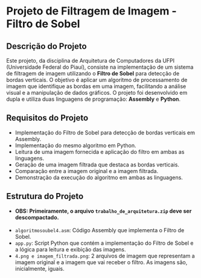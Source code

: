 # Projeto de Filtragem de Imagem - Filtro de Sobel

## Descrição do Projeto

Este projeto, da disciplina de Arquitetura de Computadores da UFPI (Universidade Federal do Piauí), consiste na implementação de um sistema de filtragem de imagem utilizando o **Filtro de Sobel** para detecção de bordas verticais. O objetivo é aplicar um algoritmo de processamento de imagem que identifique as bordas em uma imagem, facilitando a análise visual e a manipulação de dados gráficos. O projeto foi desenvolvido em dupla e utiliza duas linguagens de programação: **Assembly** e **Python**.

## Requisitos do Projeto

- Implementação do Filtro de Sobel para detecção de bordas verticais em Assembly.
- Implementação do mesmo algoritmo em Python.
- Leitura de uma imagem fornecida e aplicação do filtro em ambas as linguagens.
- Geração de uma imagem filtrada que destaca as bordas verticais.
- Comparação entre a imagem original e a imagem filtrada.
- Demonstração da execução do algoritmo em ambas as linguagens.

## Estrutura do Projeto
- __OBS: Primeiramente, o arquivo `trabalho_de_arquitetura.zip` deve ser descompactado.__ <br><br>
- `algoritmosoubel4.asm`: Código Assembly que implementa o Filtro de Sobel.
- `app.py`: Script Python que contém a implementação do Filtro de Sobel e a lógica para leitura e exibição das imagens.
- `4.png e imagem_filtrada.png`: 2 arquivos de imagem que representam a imagem original e a imagem que vai receber o filtro. As imagens são, inicialmente, iguais.
